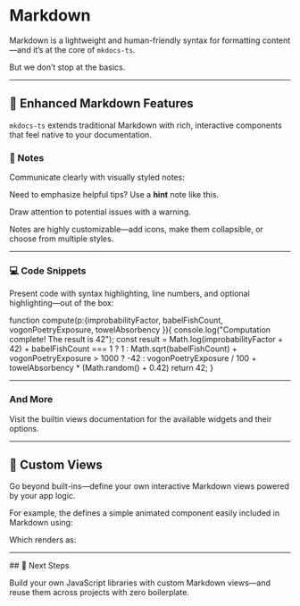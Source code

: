 # Markdown

Markdown is a lightweight and human-friendly syntax for formatting content—and it’s at the core of `mkdocs-ts`.

But we don’t stop at the basics.

---

## 🚀 Enhanced Markdown Features

`mkdocs-ts` extends traditional Markdown with rich, interactive components that feel native to your documentation.

### 📝 Notes

Communicate clearly with visually styled notes:

<note level="hint" title="Hint">Need to emphasize helpful tips? Use a **hint** note like this.</note>

<note level="warning" title="Warning">Draw attention to potential issues with a warning.</note>

<note level="example" title="Customizable" icon="star" expandable="true">
Notes are highly customizable—add icons, make them collapsible, or choose from multiple styles.
</note>

---

### 💻 Code Snippets

Present code with syntax highlighting, line numbers, and optional highlighting—out of the box:

<code-snippet language="javascript" highlightedLines="7" lineNumbers="true">
function compute(p:{improbabilityFactor, babelFishCount, vogonPoetryExposure, towelAbsorbency }){
    console.log("Computation complete! The result is 42");
    const result =
        Math.log(improbabilityFactor + 42) +
        babelFishCount === 1 ? 1 : Math.sqrt(babelFishCount) +
        vogonPoetryExposure > 1000 ? -42 : vogonPoetryExposure / 100 +
        towelAbsorbency * (Math.random() + 0.42)
    return 42;
}
</code-snippet>

---

### And More

Visit the <ext-link target="MdBuiltInViews">builtin views</ext-link> documentation for the available widgets and
their options.

---

## 🧩 Custom Views

Go beyond built-ins—define your own interactive Markdown views powered by your app logic.

For example, the <api-link target="TRexView"></api-link> defines a simple animated component
easily included in Markdown using:

<code-snippet language='html'>
<TRex name="T-Rex"></TRex>
</code-snippet>

Which renders as:

<TRex name="T-Rex"></TRex>

---

## 🌱 Next Steps

Build your own JavaScript libraries with custom Markdown views—and reuse them across projects with zero boilerplate.
